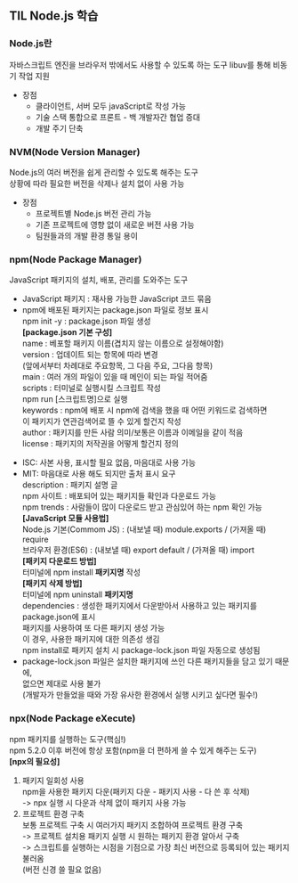 ## TIL Node.js 학습
### Node.js란
자바스크립트 엔진을 브라우저 밖에서도 사용할 수 있도록 하는 도구
libuv를 통해 비동기 작업 지원
- 장점
   - 클라이언트, 서버 모두 javaScript로 작성 가능
   - 기술 스택 통합으로 프론트 - 백 개발자간 협업 증대
   - 개발 주기 단축
### NVM(Node Version Manager)
Node.js의 여러 버전을 쉽게 관리할 수 있도록 해주는 도구  
상황에 따라 필요한 버전을 삭제나 설치 없이 사용 가능
- 장점
   - 프로젝트별 Node.js 버전 관리 가능
   - 기존 프로젝트에 영향 없이 새로운 버전 사용 가능
   - 팀원들과의 개발 환경 통일 용이
### npm(Node Package Manager)
JavaScript 패키지의 설치, 배포, 관리를 도와주는 도구
* JavaScript 패키지 : 재사용 가능한 JavaScript 코드 묶음
* npm에 배포된 패키지는 package.json 파일로 정보 표시  
npm init -y : package.json 파일 생성  
**[package.json 기본 구성]**    
name : 베포할 패키지 이름(겹치지 않는 이름으로 설정해야함)  
version : 업데이트 되는 항목에 따라 변경  
(앞에서부터 차례대로 주요항목, 그 다음 주요, 그다음 항목)  
main : 여러 개의 파일이 있을 때 메인이 되는 파일 적어줌  
scripts : 터미널로 실행시킬 스크립트 작성  
          npm run [스크립트명]으로 실행  
keywords : npm에 배포 시 npm에 검색을 했을 때 어떤 키워드로 검색하면   
이 패키지가 연관검색어로 뜰 수 있게 할건지 작성  
author : 패키지를 만든 사람 의미/보통은 이름과 이메일을 같이 적음  
license : 패키지의 저작권을 어떻게 할건지 정의
- ISC: 사본 사용, 표시할 필요 없음, 마음대로 사용 가능 
- MIT: 마음대로 사용 해도 되지만 출처 표시 요구  
description : 패키지 설명 글  
npm 사이트 : 배포되어 있는 패키지들 확인과 다운로드 가능  
npm trends : 사람들이 많이 다운로드 받고 관심있어 하는 npm 확인 가능  
**[JavaScript 모듈 사용법]**    
Node.js 기본(Commom JS) : (내보낼 때) module.exports / (가져올 때) require  
브라우저 환경(ES6) : (내보낼 때) export default / (가져올 때) import  
**[패키지 다운로드 방법]**    
터미널에 npm install **패키지명** 작성  
**[패키지 삭제 방법]**  
터미널에 npm uninstall **패키지명**  
dependencies : 생성한 패키지에서 다운받아서 사용하고 있는 패키지를 package.json에 표시  
패키지를 사용하여 또 다른 패키지 생성 가능  
이 경우, 사용한 패키지에 대한 의존성 생김  
npm install로 패키지 설치 시 package-lock.json 파일 자동으로 생성됨
- package-lock.json 파일은 설치한 패키지에 쓰인 다른 패키지들을 담고 있기 때문에,   
없으면 제대로 사용 불가  
(개발자가 만들었을 때와 가장 유사한 환경에서 실행 시키고 싶다면 필수!)
### npx(Node Package eXecute)
npm 패키지를 실행하는 도구(핵심!)  
npm 5.2.0 이후 버전에 항상 포함(npm을 더 편하게 쓸 수 있게 해주는 도구)  
**[npx의 필요성]**
1. 패키지 일회성 사용  
npm을 사용한 패키지 다운(패키지 다운 - 패키지 사용 - 다 쓴 후 삭제)  
-> npx 실행 시 다운과 삭제 없이 패키지 사용 가능
2. 프로젝트 환경 구축  
보통 프로젝트 구축 시 여러가지 패키지 조합하여 프로젝트 환경 구축  
-> 프로젝트 설치용 패키지 실행 시 원하는 패키지 환경 알아서 구축  
-> 스크립트를 실행하는 시점을 기점으로 가장 최신 버전으로 등록되어 있는 패키지 불러옴  
(버전 신경 쓸 필요 없음)
